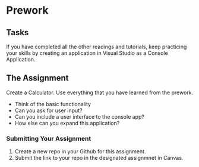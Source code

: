 # Prework

## Tasks
If you have completed all the other readings and tutorials, keep practicing your skills by 
creating an application in Visual Studio as a Console Application.

## The Assignment
Create a Calculator. Use everything that you have learned from the prework. 
- Think of the basic functionality
- Can you ask for user input?
- Can you include a user interface to the console app?
- How else can you expand this application? 


### Submitting Your Assignment
1. Create a new repo in your Github for this assignment.
2. Submit the link to your repo in the designated assignmnet in Canvas.  
